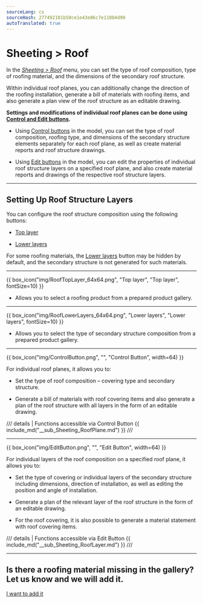```yaml
---
sourceLang: cs
sourceHash: 277492101b50ce1e43e86c7e11084d99
autoTranslated: true
---
```


# Sheeting &gt; Roof

<p>In the <u><i>Sheeting &gt; Roof</i></u> menu, you can set the type of roof composition, type of roofing material, and the dimensions of the secondary roof structure.</p>

<p>Within individual roof planes, you can additionally change the direction of the roofing installation, generate a bill of materials with roofing items, and also generate a plan view of the roof structure as an editable drawing.</p>

<p><b>Settings and modifications of individual roof planes can be done using <u>Control and Edit buttons</u>.</b></p>

<ul>
  <li><p>Using <u>Control buttons</u> in the model, you can set the type of roof composition, roofing type, and dimensions of the secondary structure elements separately for each roof plane, as well as create material reports and roof structure drawings.</p></li>
  <li><p>Using <u>Edit buttons</u> in the model, you can edit the properties of individual roof structure layers on a specified roof plane, and also create material reports and drawings of the respective roof structure layers.</p></li>
</ul>

<hr class="main">

<h2>Setting Up Roof Structure Layers</h2>
<p>You can configure the roof structure composition using the following buttons:</p>

<ul>
  <li><p><u>Top layer</u></p></li>
  <li><p><u>Lower layers</u></p></li>
</ul>

<p>
For some roofing materials, the <u>Lower layers</u> button may be hidden by default, and the secondary structure is not generated for such materials.
</p>

<hr>

{{ box_icon("img/RoofTopLayer_64x64.png", "Top layer", "Top layer", fontSize=10) }}
<ul>
  <li><p>Allows you to select a roofing product from a prepared product gallery.</p></li>
</ul>

<hr>

{{ box_icon("img/RoofLowerLayers_64x64.png", "Lower layers", "Lower layers", fontSize=10) }}
<ul>
  <li><p>Allows you to select the type of secondary structure composition from a prepared product gallery.</p></li>
</ul>

<hr class="main">

{{ box_icon("img/ControlButton.png", "", "Control Button", width=64) }}

<p>For individual roof planes, it allows you to:</p>

<ul>
  <li><p>Set the type of roof composition – covering type and secondary structure.</p></li>
  <li><p>Generate a bill of materials with roof covering items and also generate a plan of the roof structure with all layers in the form of an editable drawing.</p></li>
</ul>

/// details | Functions accessible via Control Button
{{ include_md("__sub_Sheeting_RoofPlane.md") }}
///



<hr class="main">

{{ box_icon("img/EditButton.png", "", "Edit Button", width=64) }}

<p>For individual layers of the roof composition on a specified roof plane, it allows you to:</p>

<ul>
  <li><p>Set the type of covering or individual layers of the secondary structure including dimensions, direction of installation, as well as editing the position and angle of installation.</p></li>
  <li><p>Generate a plan of the relevant layer of the roof structure in the form of an editable drawing.</p></li>
  <li><p>For the roof covering, it is also possible to generate a material statement with roof covering items.</p></li>
</ul>

/// details | Functions accessible via Edit Button
{{ include_md("__sub_Sheeting_RoofLayer.md") }}
///


<hr class="main">

<h2>Is there a roofing material missing in the gallery? Let us know and we will add it.</h2>
<a href="mailto:jiri.podval@histruct.com?subject=HiStruct building configurator inquiry" class="btn">
  I want to add it
</a>

<!-- product: HiStruct Roofs -->